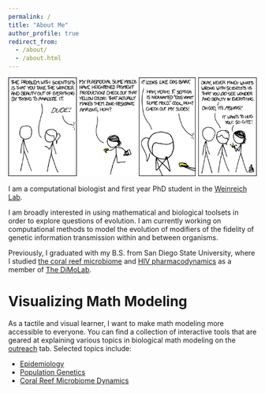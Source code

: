```yaml
---
permalink: /
title: "About Me"
author_profile: true
redirect_from: 
  - /about/
  - /about.html
---
```

[<img src='/images/beauty.png'>](https://xkcd.com/877/)

I am a computational biologist and first year PhD student in the [Weinreich Lab](https://www.brown.edu/research/labs/weinreich/). 

I am broadly interested in using mathematical and biological toolsets in order to explore questions of evolution. I am currently working on computational methods to model the evolution of modifiers of the fidelity of genetic information transmission within and between organisms.

Previously, I graduated with my B.S. from San Diego State University, where I studied [the coral reef microbiome](https://mweissman97.github.io/portfolio/2_coralmicrobiome/) and [HIV pharmacodynamics](https://mweissman97.github.io/portfolio/3_hiv/) as a member of [The DiMoLab](https://nvaidya.sdsu.edu/DiMoLab.html).

# Visualizing Math Modeling

As a tactile and visual learner, I want to make math modeling more accessible to everyone. You can find a collection of interactive tools that are geared at explaining various topics in biological math modeling on the [outreach](https://mweissman97.github.io/outreach/) tab. Selected topics include:
* [Epidemiology](https://mweissman97.github.io/outreach/1-sir/)
* [Population Genetics](https://mweissman97.github.io/outreach/2-popgen1/)
* [Coral Reef Microbiome Dynamics](https://mweissman97.github.io/outreach/3-coral/)
